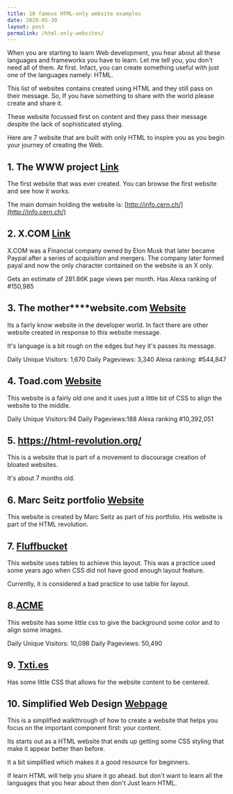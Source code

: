 ```yaml
---
title: 10 famous HTML-only website examples
date: 2020-05-30
layout: post
permalink: /html-only-websites/
---
```

When you are starting to learn Web development, you hear about all these languages and frameworks you have to learn. Let me tell you, you don't need all of them. At first. Infact, you can create something useful with just one of the languages namely: HTML.

This list of websites contains created using HTML and they still pass on their message.
So, If you have something to share with the world please create and share it.

These website focussed first on content and they pass their message despite the lack of sophisticated styling.

Here are 7 website that are built with only HTML to inspire you as you begin your journey of creating the Web.

## 1. The WWW project [Link](http://info.cern.ch/hypertext/WWW/TheProject.html)
The first website that was ever created.
You can browse the first website and see how it works.

The main domain holding the website is: [http://info.cern.ch/](http://info.cern.ch/)


## 2. X.COM [Link](http://x.com)
X.COM was a Financial company owned by Elon Musk that later became Paypal after a series of acquisition and mergers.
The company later formed payal and now the only character contained on the website is an X only. 

Gets an estimate of 281.86K page views per month.
Has Alexa ranking of #150,985

## 3. The mother****website.com [Website](http://motherfuckingwebsite.com/)
Its a fairly know website in the developer world. In fact there are other website created in response to this website message.

It's language is a bit rough on the edges but hey it's passes its message.

Daily Unique Visitors: 1,670
Daily Pageviews: 3,340
Alexa ranking: #544,847


## 4. Toad.com [Website](http://www.toad.com/)
This website is a fairly old one and it uses just a little bit of CSS to align the website to the middle.

Daily Unique Visitors:94
Daily Pageviews:188
Alexa ranking #10,392,051

## 5. https://html-revolution.org/
This is a website that is part of a  movement to discourage creation of bloated websites.

It's about 7 months old.


## 6. Marc Seitz portfolio [Website](https://mfts.io/)
This website is created by Marc Seitz as part of his portfolio.
His website is part of the HTML revolution.

## 7. [Fluffbucket](http://www.fluffbucket.co.uk/howto/htmlonlypg.htm)
This website uses tables to achieve this layout. This was a practice used some years ago when CSS did not have good enough layout feature.

Currently, it is considered a bad practice to use table for layout.


## 8.[ACME](http://acme.com)

This website has some little css to give the background some color and to align some images.

Daily Unique Visitors:  10,098
Daily Pageviews:    50,490

## 9. [Txti.es](http://txti.es/)

Has some little CSS that allows for the website content to be centered.

## 10. Simplified Web Design [Webpage](https://jgthms.com/web-design-in-4-minutes/)
This is a simplified walkthrough of how to create a website that helps you focus on the important component first: your content. 

Its starts out as a HTML website that ends up getting some CSS styling that make it appear better than before.

It a bit simplified which makes it a good resource for beginners.


If learn HTML will help you share it go ahead. but don't want to learn all the languages that you hear about then don't  Just learn HTML. 
